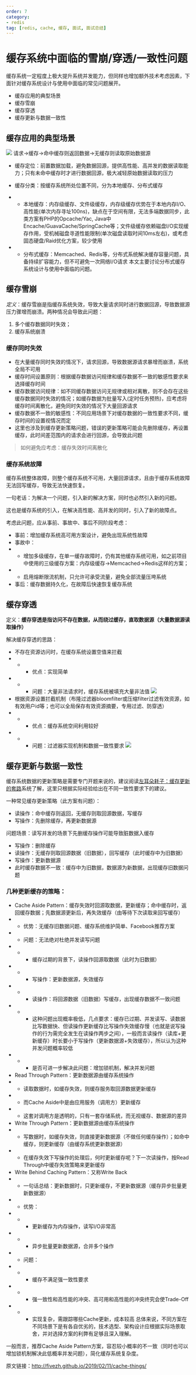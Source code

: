 ```yaml
---
order: 7
category:
- redis
tag: [redis, cache, 缓存, 面试, 面试总结]
---
```

# 缓存系统中面临的雪崩/穿透/一致性问题
缓存系统一定程度上极大提升系统并发能力，但同样也增加额外技术考虑因素，下面针对缓存系统设计与使用中面临的常见问题展开。

- 缓存应用的典型场景
- 缓存雪崩
- 缓存穿透
- 缓存更新与数据一致性

## 缓存应用的典型场景
![](../images/img_1.png)
请求->缓存->命中缓存则返回数据->无缓存则读取原始数据源

- 缓存定位：前置数据加载，避免数据回源，提供高性能、高并发的数据读取能力；只有未命中缓存时才进行数据回源，极大减轻原始数据读取的压力

- 缓存分类：按缓存系统所处位置不同，分为本地缓存、分布式缓存

- - 本地缓存：内存级缓存、文件级缓存，内存级缓存优势在于本地内存I/O、高性能(单次内存寻址100ns)，缺点在于空间有限，无法多端数据同步，此类方案有PHP的Opcache/Yac, Java中Encache/GuavaCache/SpringCache等；文件级缓存依赖磁盘I/O实现缓存作用，受机械磁盘寻道性能限制(单次磁盘读取时间10ms左右)，或考虑固态硬盘/Raid优化方案，较少使用
- - 分布式缓存：Memcached、Redis等，分布式系统解决缓存容量问题，具备持续扩容能力，但不可避免一次网络I/O请求
本文主要讨论分布式缓存系统设计与使用中面临的问题。

## 缓存雪崩
*定义*：缓存雪崩是指缓存系统失效，导致大量请求同时进行数据回源，导致数据源压力骤增而崩溃。两种情况会导致此问题：
1. 多个缓存数据同时失效；
2. 缓存系统崩溃

### 缓存同时失效
- 在大量缓存同时失效的情况下，请求回源，导致数据源请求暴增而崩溃，系统全局不可用
- 缓存时间设置原则：根据缓存数据访问规律和缓存数据不一致的敏感性要求来选择缓存时间
- 缓存数据访问规律：如不同缓存数据访问无规律或相对离散，则不会存在这些缓存数据同时失效的情况；如缓存数据为批量写入(定时任务预热)，应考虑将缓存时间离散化，避免同时失效的情况下大量回源请求
- 缓存数据不一致的敏感性：不同应用场景下对缓存数据的一致性要求不同，缓存时间的设置视情况而定
- 这里也涉及到缓存更新策略问题，错误的更新策略可能会先删除缓存，再设置缓存，此时间差范围内的请求会进行回源，会导致此问题
> 如何避免应考虑：缓存失效时间离散化
### 缓存系统故障
缓存系统整体故障，则整个缓存系统不可用，大量回源请求，且由于缓存系统故障无法回写缓存，导致无法快速恢复。

一句老话：为解决一个问题，引入新的解决方案，同时也必然引入新的问题。

这也是缓存系统的引入，在解决高性能、高并发的同时，引入了新的故障点。

考虑此问题，应从事前、事故中、事后不同阶段考虑：
- 事前：增加缓存系统高可用方案设计，避免出现系统性故障
- 事故中：
- - 增加多级缓存，在单一缓存故障时，仍有其他缓存系统可用，如之前项目中使用的三级缓存方案：内存级缓存->Memcached->Redis这样的方案；
- - 启用熔断限流机制，只允许可承受流量，避免全部流量压垮系统
- 事后：缓存数据持久化，在故障后快速恢复缓存系统
## 缓存穿透
定义：**缓存穿透是指访问不存在数据，从而绕过缓存，直取数据源（大量数据源读取操作）**

解决缓存穿透的思路：
- 不存在资源访问时，在缓存系统设置空值来拦截
- - - 优点：实现简单
- - - 问题：大量非法请求时，缓存系统被填充大量非法值
![](../images/img.png)
- 根据资源设置拦截机制（布隆过滤器bloomfilter或压缩filter过滤有效资源，如有效用户id等；也可以全局保存有效资源摘要，专用过滤、防穿透）
- - - 优点：缓存系统空间利用较好
- - - 问题：过滤器实现机制和数据一致性要求
![](../images/img_2.png)
## 缓存更新与数据一致性
缓存系统数据的更新策略是需要专门开题来说的，建议阅读[左耳朵耗子：缓存更新的套路](https://coolshell.cn/articles/17416.html)系统了解，这里只根据实际经验给出在不同一致性要求下的建议。

一种常见缓存更新策略（此方案有问题）：

- 读操作：命中缓存则返回，无缓存则取回源数据，写缓存
- 写操作：先删除缓存，再更新数据源

问题场景：读写并发的场景下先删缓存操作可能导致脏数据入缓存
- 写操作：删除缓存
- 读操作：无缓存则取回源数据（旧数据），回写缓存（此时缓存中为旧数据）
- 写操作：更新数据源
- 此时缓存数据不一致：缓存中为旧数据，数据源为新数据，出现缓存旧数据问题

### 几种更新缓存的策略：
- Cache Aside Pattern：缓存失效时回源取数据，更新缓存；命中缓存时，返回缓存数据；先数据源更新后，再失效缓存（由等待下次读取来回写缓存）
- - 优势：无缓存旧数据问题、缓存系统维护简单、Facebook推荐方案
- - 问题：无法绝对杜绝并发读写问题
- - - 缓存过期的背景下，读操作回源取数据（此时为旧数据）
- - - 写操作：更新数据源，失效缓存
- - - 读操作：将回源数据（旧数据）写缓存，出现缓存数据不一致问题
- - - 这种问题出现概率极低，几点要求：缓存已过期、并发读写、读数据比写数据快、但读操作更新缓存比写操作失效缓存慢（也就是说写操作的行为需完全发生在读操作两步之间），一般而言读操作（读库+更新缓存）时长要小于写操作（更新数据源+失效缓存），所以认为这种并发问题概率较低
- - - 是否可进一步解决此问题：增加锁机制，解决并发问题
- Read Through Pattern：更新数据源由缓存系统操作
- - 读取数据时，如缓存失效，则缓存服务取回源数据更新缓存
- - 而Cache Aside中是由应用服务（调用方）更新缓存
- - 这套对调用方是透明的，只有一套存储系统，而无视缓存、数据源的差异
- Write Through Pattern：更新数据源由缓存系统操作
- - 写数据时，如缓存失效，则直接更新数据源（不做任何缓存操作）；如命中缓存，则更新缓存（由缓存系统更新数据源）
- - 在缓存失效下写操作的处理后，何时更新缓存呢？下一次读操作，按Read Through中缓存失效策略来更新缓存
- Write Behind Caching Pattern：又称Write Back
- - 一句话总结：更新数据时，只更新缓存，不更新数据源（缓存异步批量更新数据源）
- - 优势：
- - - 更新缓存为内存操作，读写I/O非常高
- - - 异步批量更新数据源，合并多个操作
- - 问题：
- - - 缓存不满足强一致性要求
- - - 强一致性和高性能的冲突、高可用和高性能的冲突终究会使Trade-Off
- - - 实现复杂，需跟踪哪些Cache更新，成本较高
总体来说，不同方案在不同场景下是有各自优劣的，技术选型、架构设计应根据实际场景取舍，并对选择方案的利弊有足够且深入理解。

一般而言，推荐Cache Aside Pattern方案，容忍较小概率的不一致（同时也可以增加锁机制解决此低概率并发问题），简化缓存系统复杂度。

原文链接：http://fivezh.github.io/2019/02/11/cache-things/
